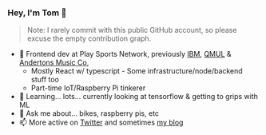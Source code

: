 ### Hey, I'm Tom 👋

> Note: I rarely commit with this public GitHub account, so please excuse the empty contribution graph.

- :office: Frontend dev at Play Sports Network, previously [IBM]( https://github.com/IBM), [QMUL]( https://www.qmul.ac.uk/ ) & [Andertons Music Co]( https://www.andertons.co.uk/),  
  - Mostly React w/ typescript - Some infrastructure/node/backend stuff too
  - Part-time IoT/Raspberry Pi tinkerer
- 🌱 Learning... lots... currently looking at tensorflow & getting to grips with ML
- 💬 Ask me about... bikes, raspberry pis, etc
- 📫 More active on [Twitter](https://twitter.com/tomsherlocked) and sometimes [my blog](https://tomsherlock.info)
